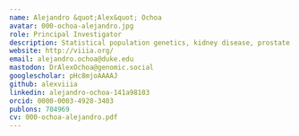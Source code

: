 ```yaml
---
name: Alejandro &quot;Alex&quot; Ochoa
avatar: 000-ochoa-alejandro.jpg
role: Principal Investigator
description: Statistical population genetics, kidney disease, prostate cancer, protein sequence models, malaria.
website: http://viiia.org/
email: alejandro.ochoa@duke.edu
mastodon: DrAlexOchoa@genomic.social
googlescholar: pHc8mjoAAAAJ
github: alexviiia
linkedin: alejandro-ochoa-141a98103
orcid: 0000-0003-4928-3403
publons: 704969
cv: 000-ochoa-alejandro.pdf
---
```


